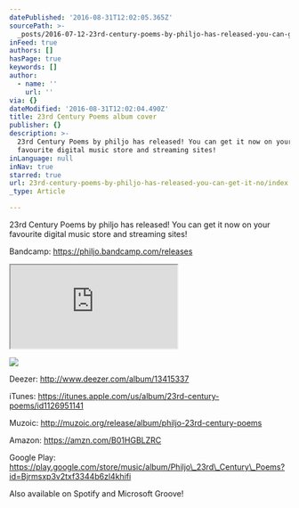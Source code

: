 ```yaml
---
datePublished: '2016-08-31T12:02:05.365Z'
sourcePath: >-
  _posts/2016-07-12-23rd-century-poems-by-philjo-has-released-you-can-get-it-no.md
inFeed: true
authors: []
hasPage: true
keywords: []
author:
  - name: ''
    url: ''
via: {}
dateModified: '2016-08-31T12:02:04.490Z'
title: 23rd Century Poems album cover
publisher: {}
description: >-
  23rd Century Poems by philjo has released! You can get it now on your
  favourite digital music store and streaming sites!
inLanguage: null
inNav: true
starred: true
url: 23rd-century-poems-by-philjo-has-released-you-can-get-it-no/index.html
_type: Article

---
```

23rd Century Poems by philjo has released! You can get it now on your favourite digital music store and streaming sites!

Bandcamp: https://philjo.bandcamp.com/releases

<iframe src="https://the-grid.github.io/ed-userhtml/?g=eJxVkEFugzAQRa9iIXWZDJBKhYDZVN3nCoM9gIuNrbFRSk9fCKvO7r8vfT1NawZGRyKmzZLMes-a-C7yRjyNTtNdFHn-1oiJzDilPZV5-GkyEVnJbEopxDtAj4tW6MJVeQdfrietST8sbsSAtl-dLKu6Kt4_8rqCaH5JWuSRoB-Vt_L2OrBmmY-YD3UxDJAY1WxNTHJAGwmQ09PzLKNDa492iQGZliQTrwS7EaGzFGPXopiYhlNvtwuTsd_--k_yZQXljfVF7Rsrb5fgycWsO5j4PJl4HEz0mzg3WsCuhfNh3R8yDmxZ" style=""></iframe>

![](https://s3-us-west-2.amazonaws.com/the-grid-img/p/da86ead79bfbb57360f91cc01d93cd0eae2fdedf.jpg)

Deezer: http://www.deezer.com/album/13415337

iTunes: https://itunes.apple.com/us/album/23rd-century-poems/id1126951141

Muzoic: http://muzoic.org/release/album/philjo-23rd-century-poems

Amazon: https://amzn.com/B01HGBLZRC

Google Play: https://play.google.com/store/music/album/Philjo\_23rd\_Century\_Poems?id=Bjrmsxp3v2txf3344b6zl4khifi

Also available on Spotify and Microsoft Groove!